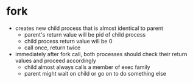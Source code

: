 # fork
- creates new child process that is almost identical to parent
	- parent's return value will be pid of child process
	- child process return value will be 0
	- call once, return twice
- immediately after fork call, both processes should check their return values and proceed accordingly
	- child almost always calls a member of exec family
	- parent might wait on child or go on to do something else
